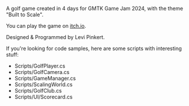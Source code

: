 A golf game created in 4 days for GMTK Game Jam 2024, with the theme "Built to Scale".

You can play the game on [itch.io](https://fajpaj.itch.io/big-mini-golf).

Designed & Programmed by Levi Pinkert.

If you're looking for code samples, here are some scripts with interesting stuff:
- Scripts/GolfPlayer.cs
- Scripts/GolfCamera.cs
- Scripts/GameManager.cs
- Scripts/ScalingWorld.cs
- Scripts/GolfClub.cs
- Scripts/UI/Scorecard.cs
